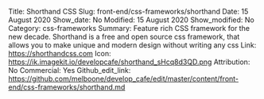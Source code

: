 Title: Shorthand CSS
Slug: front-end/css-frameworks/shorthand
Date: 15 August 2020
Show_date: No
Modified: 15 August 2020
Show_modified: No
Category: css-frameworks
Summary: Feature rich CSS framework for the new decade. Shorthand is a free and open source css framework, that allows you to make unique and modern design without writing any css 
Link: https://shorthandcss.com
Icon: https://ik.imagekit.io/developcafe/shorthand_sHcq8d3QD.png
Attribution: No
Commercial: Yes
Github_edit_link: https://github.com/melboone/develop_cafe/edit/master/content/front-end/css-frameworks/shorthand.md